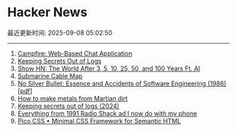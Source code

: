 # Hacker News

最近更新时间: 2025-09-08 05:02:50

--- 
1. [Campfire: Web-Based Chat Application](https://github.com/basecamp/once-campfire) 
2. [Keeping Secrets Out of Logs](https://allan.reyes.sh/posts/keeping-secrets-out-of-logs/) 
3. [Show HN: The World After 3, 5, 10, 25, 50, and 100 Years Ft. AI](https://www.mandar.cloud/blog.html) 
4. [Submarine Cable Map](https://www.submarinecablemap.com/) 
5. [No Silver Bullet: Essence and Accidents of Software Engineering (1986) [pdf]](https://www.cs.unc.edu/techreports/86-020.pdf) 
6. [How to make metals from Martian dirt](https://www.csiro.au/en/news/All/Articles/2025/August/Metals-out-of-martian-dirt) 
7. [Keeping secrets out of logs (2024)](https://allan.reyes.sh/posts/keeping-secrets-out-of-logs/) 
8. [Everything from 1991 Radio Shack ad I now do with my phone](https://www.trendingbuffalo.com/life/uncle-steves-buffalo/everything-from-1991-radio-shack-ad-now/) 
9. [Pico CSS • Minimal CSS Framework for Semantic HTML](https://picocss.com) 
